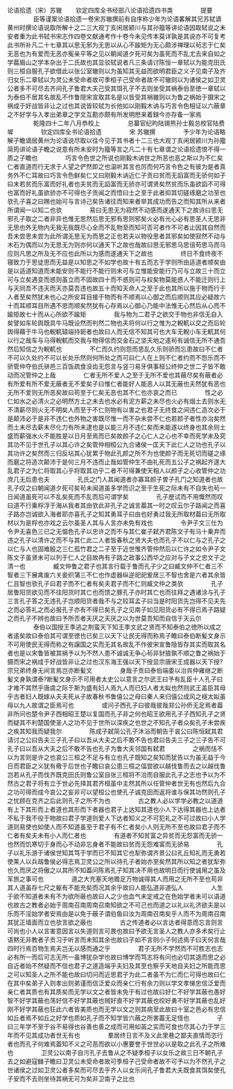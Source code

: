 论语拾遗（宋）苏辙
　　钦定四库全书经部八论语拾遗四书类
　　
　　提要
　　
　　臣等谨案论语拾遗一卷宋苏辙撰前有自序称少年为论语畧解其兄苏轼谪黄州时撰论语说取所解十之二三大观丁亥闲居颍川与其孙籀等讲论语因取轼说之未安者重为此书轼书宋志作四卷文献通考作十卷今未见传本莫详孰是其说亦不可复考此书所补凡二十七章其以思无邪为无思以从心不踰矩为无心颇涉禅理以茍志于仁矣无恶也为有爱而无恶亦寃亲平等之见以朝闻道夕死可矣为虽死而不乱尤去来自如之学葢眉山之学本杂出于二氏故也其显驳轼说者凡三条请讨陈恒一章轼以为能克田氏则三桓自服孔子欲借此以张公室辙则以为虽知其无益而欲明君臣之义子见南子及齐归女乐二章轼以为灵公未受命者故可季桓子己受命者故不可辙则以为诸侯之如卫灵公者多不可尽去齐间孔子鲁君大夫己受其饵孔子不去则坐受其祸泰伯至徳一章轼以为泰伯不居其名故乱不作鲁隠宋宣取其名是以皆受其祸辙则以为鲁之祸始于摄宋之祸成于好战皆非让之过也其说皆较轼为长他如以刚毅木讷与巧言令色相证以六蔽章之不好学与入孝出弟章之学文互勘亦颇有所发明厯来着録今亦存备一家焉
　　
　　乾隆四十二年八月恭校上
　　
　　总纂官纪昀陆锡熊孙士毅总校官陆费墀
　　
　　钦定四库全书论语拾遗
　　
　　宋 苏辙撰
　　
　　予少年为论语略解子瞻谪居黄州为论语说尽取以往今见于其书者十二三也大观丁亥闲居颍川为孙籀简筠讲论语子瞻之说意有所未安时为籀等言之凡二十有七章谓之论语拾遗恨不得一质之子瞻也
　　
　　巧言令色世之所说也刚毅木讷世之所恶也恶之斯以为不仁矣仁者直道而行无求于人望之俨然即之也温听其言也厉而何巧言令色之有彼为是者真务外不仁耳故曰巧言令色鲜矣仁又曰刚毅木讷近仁子贡曰贫而无謟富而无骄何如子曰未若贫而乐富而好礼者也夫贫而无謟富而无骄亦可谓贤矣然贫而乐虽欲謟不可得也富而好礼虽欲骄亦不可得也子贡闻之而悟曰士之至于此者抑其切磋琢磨之功至也欤孔子喜之曰赐也始可与言诗己矣告诸往而知来者举其成功而告之而知其所从来者所谓闻一以知二也欤
　　
　　易曰无思无为寂然不动感而遂通天下之故诗曰思无邪孔子取之二者非异也惟无思然后思无邪有思则邪矣火必有光心必有思圣人无思非无思也外无物内无我无我既尽心全而不乱物至而知可否可者作不可者止因其自然而吾未尝思未尝为此所谓无思无为而思之正也若夫以物役思者其邪矣如使寂然不动与木石为偶而以为无思无为则亦何以通天下之故也哉故曰思无邪思马思徂苟思马而马应则凡思之所及无不应也此所以为感而遂通天下之故也
　　
　　终日不食终夜不寝致力于思徒思而无益是以知思之不如学也故十有五而志于学则所由适道者顺矣由是以适道知道而未能安则不能行不能行则未可与立惟能安能行乃可与立故三十而立可与立矣遇变而惑则虽立而不固故四十而不惑则可与权矣物莫能惑人不能迁则行上与天同吾不违天而天亦莫吾违也故五十而知天命人之至于此也其所以施于物而行于人者至矣然犹未也心之所安耳目接于物而有不顺焉以心御之而后顺则其应必疑故六十而耳顺耳目所遇不思而顺矣然犹有心存焉以心御心乃能中法惟无心然后从心而不踰矩故七十而从心所欲不踰矩
　　
　　我与物为二君子之欲交于物也非信无自入矣譬如车轮舆既具牛马既设然而判然二物也夫将何以行之惟为之輗軏以交之而后轮舆得藉于牛马也輗軏辕端持轭者也故曰人而无信不知其可也大车无輗小车无軏其何以行之哉车与马得輗軏而交我与物得信而交金石之坚天地之逺茍有诚信无所不通吾然后知信之为輗軏也
　　
　　不仁而久约则怨而思乱久乐则骄而忘患故曰不仁者不可以久处约不可以长处乐然则何所处之而可曰仁人在上则不仁者约而不怨乐而不骄管仲夺伯氏骈邑三百饭疏食没齿无怨言与竖刁易牙俱事桓公终仲之世二子皆不敢动而况管仲之上哉
　　
　　仁者无所不爱人之至于无所不爱也其蔽尽矣有蔽者必有所爱有所不爱无蔽者无不爱矣子曰惟仁者能好人能恶人以其无蔽也夫然犹有恶也无所不爱则无所恶矣故曰苟至于仁矣无恶也其不仁也亦哀之而已
　　
　　性之必仁如水之必清火之必明然方土之未去也水必有泥方薪之未尽也火必有烟土去则水无不清薪尽则火无不明矣人而至于不仁则物有以害之也君子无终食之间违仁造次必于是颠沛必于是非不违仁也外物之害既尽惟一而不杂未尝不仁也若颜子者性亦治矣然而土未尽去薪未尽化力有所未逮也是以能三月不违仁矣而未能遂以终身也其余则土盛而薪强水火不能胜是以日月至焉而已矣故颜子之心仁人之心也不幸而死学未及究其功不见于世孔子以其心许之矣管仲相桓公九合诸侯一匡天下此仁人之功也孔子以其功许之矣然而三归反坫其心犹累于物此孔颜之所不为也使颜子而无死切而磋之琢而磨之将造次颠沛于是何三月不违而止哉如管仲生不由礼死而五公子之祸起齐遂大乱君子之为仁将取其心乎将取其功乎二者不可得兼使天相人以颜子之心收管仲之功庶几无后患也夫
　　
　　孔氏之门人其闻道者亦寡耳颜子曽子孔门之知道者也故孔子叹之曰朝闻道夕死可矣茍未闻道虽多学而识之至于生死之际未有不自失也茍一日闻道虽死可以不乱矣死而不乱而后可谓学矣
　　
　　孔子歴试而不用慨然而叹曰道不行乗桴浮于海从我者其由欤此非孔子之诚言葢其一时之叹云尔子路闻之而喜子路亦岂诚欲入海者耶亦喜孔子之知其勇耳子曰由也好勇过我无所取材葢曰无所取材以为是桴也亦戏之云尔虽圣人其与人言亦未免有戏也
　　
　　令尹子文三仕为令尹无喜色三已之无愠色孔子以忠许之而不与其仁崔子弑齐君陈文子有马十乗弃而违之孔子以清许之而不与其仁此二人者皆春秋之贤大夫也而孔子不以仁与之孔子之以仁与人也固难殷之三仁孤竹君之二子至于近世惟齐管仲然后以仁许之如令尹子文陈文子虽贤未可以列于仁人之目故冉有子路之政事公西华之应对与子文之忠文子之清一也
　　
　　臧文仲鲁之君子也其言行载于鲁而孔子少之曰臧文仲不仁者三不智者三下展禽废六关妾织蒲三不仁也作虚器纵逆祀祀爰居三不智也舍是六者其余皆仁且智也欤孔子曰君子而不仁者有矣夫君子而不仁则臧文仲之类欤
　　
　　孔子居鲁阳货欲见而不往阳货时其亡也而馈之豚孔子亦时其亡也而往拜之遇诸涂与孔子三言孔子答之无违孔子岂顺阳货者哉不与之较耳孟子曰当是时阳货先岂得不见夫先之而必答礼之而必报孔子亦有不得已矣孔子之见南子如见阳货必有不得已焉子路疑之而孔子不辨也故曰予所否者天厌之天厌之以为世莫吾知而自信于天云尔
　　
　　泰伯以国授王季逃之荆蛮天下知王季文武之贤而不知泰伯之徳所以成之者逺矣故曰泰伯其可谓至徳也已矣三以天下让民无得而称焉子瞻曰泰伯断髪文身示不可用使民无得而称之有譲国之实而无其名故乱不作彼宋宣鲁隐皆存其实而取其名者也是以宋鲁皆被其祸予以为不然人患不诚诚无争心茍非豺狼孰不顺之鲁之祸始于摄而宋之祸成于好战皆非让之过也汉东海王强以天下授显宗唐宋王成器以天下授?宗兄弟终身无间言焉岂亦断髪文
　　
　　身哉子贡曰泰伯端委以治呉仲雍继之断髪文身孰谓泰?断髪文身示不可用者太史公以意言之尔武王曰予有乱臣十人孔子曰才难不其然乎唐虞之际于斯为盛有妇人焉九人而已妇人者太姒也然则武王盖臣其母乎古者妇人既嫁从夫夫死从子故春秋书鲁僖公之母曰秦人来归僖公成风之襚太姒虽母以九人故谓之臣焉可也
　　
　　或问子西孔子曰彼哉彼哉郑公孙侨无足焉者葢非所问也楚令尹子西相昭王楚以复国而孔子非之何也昭王欲用孔子子西知孔子之贤而疑其不利楚国使圣人之功不见于世所以深疾之也世之不知孔子者众矣孔子未尝疾之疾其知我而疑我尔
　　
　　陈成子弑简公孔子沐浴而朝告于哀公曰陈恒弑其君请讨之公曰告夫三子孔子曰以吾从大夫之后不敢不告也君曰告夫三子之三子告不可孔子曰以吾从大夫之后不敢不告也孔子为鲁大夫邻国有弑君
　　
　　之祸而恬不以为言则是许之也哀公三桓之不足与有立也孔子既知之矣知而犹告以为虽无益于今日而君臣之义犹有儆于后世也子瞻曰哀公患三桓之偪尝欲以越伐鲁而去之以越伐鲁岂若从孔子而伐齐既克田氏则鲁公室自张三桓将不治而自服此孔子之志也予以为不然古之君子将有立于世必先择其君齐桓虽中主然其所以任管仲者世无有也然后九合之功可得而成今哀公之妄非可以望桓公也使孔子诚克田而返将谁与保其功然则孔子之忧顾在克齐之后此则孔子之所不为也
　　
　　古之教人必以学学必教之以道道有上下其形而上者道也其形而下者器也君子上达知其道也小人下达得其器也上达者不私于我不役于物故曰君子学道则爱人下达者知义之不可犯礼之不可过故曰小人学道则易使也如使人而不知道虽至于君子有不仁者矣小人则无所不至也故曰君子而不仁者有矣夫未有小人而仁者也
　　
　　有道者不知贫富之异贫而无怨富而无骄一也然而饥寒切于身而心不动非忘身者不能故曰贫而无怨难富而无骄易
　　
　　孔子以礼乐游于诸侯世知其笃于学而已不知其它也犁弥谓齐景公曰孔丘知礼而无勇若使莱人以兵刼鲁侯必得志焉卫灵公之所以待孔子者始亦至矣然其所以知之者犹犁弥也久而厌之将傲之以其所不知葢问陈焉孔子知其决不用也故明日而行使诚用之虽及军旅之事可也
　　
　　道之大充塞天地赡足万物诚得其人而用之无所不至也苟非其人道虽存七尺之躯有不能充矣而况其余乎故曰人能弘道非道弘人
　　
　　人生于欲不知道者未有不为欲所蔽也故曰人之少也血气未定戒之在色始学者未可以语道也故古之教者必始于周南召南周南召南知欲之不可己也而道之以礼以礼济欲夫是以乐而不淫始学者安焉由是以免于蔽子谓伯鱼曰汝为周南召南矣乎人而不为周南召南其犹正墙面而立也欤言欲之蔽也
　　
　　古之传道者必以言达者得意而忘言则言可尚也小人以言害意因言以失道则言可畏也故曰予欲无言圣人之教人亦多术矣行止语黙无非教者子贡习于听言而未知其余也故曰子如不言则小子何述焉子曰天何言哉四时行焉百物生焉夫岂无以感而通之乎
　　
　　君子无所不学然而不可胜志也志必有所一而后可志无所一虽博犹杂学也故曰博学而笃志将有问也必切其退而思之必自近者始不然疑而不信也君子之道造端乎夫妇及其至也察乎天地自夫妇之所能而思之可以知圣人之所不能也故曰切问而近思君子为此二者虽不为仁而仁可得也故曰仁在其中矣弟子入则孝出则弟谨而信泛爱众而亲仁行有余力则以学文孝悌忠信泛爱而亲仁者其质也有其质矣而无学以文之者皆未免于有过也故曰好仁不好学其蔽也愚好智不好学其蔽也荡好信不好学其蔽也贼好直不好学其蔽也绞好勇不好学其蔽也乱好刚不好学其蔽也狂此六者皆美质也而无学以文之则其病至此故曰十室之邑必有忠信如丘者焉不如丘之好学也质如孔子而不知学皆六蔽之所害葢无足怪也
　　
　　子曰三年学不至于谷不易得也谷善也善之成而可用如苖之实而可食也尽其心力于学三年而不见其成功者世无有也
　　
　　羣居终日言不及义此里巷之鄙夫直情而恣行者也而孔子何难焉葢知不义之可恶而欲以小惠要誉于世世必以是取之此孔子之所难也
　　
　　卫灵公以南子自污孔子去鲁从之不疑季桓子以女乐之故三日不朝孔子去之如避寇雠子瞻曰卫灵公未受命者故可季桓子己受命者故不可予以为不然孔子之世诸侯之过如卫灵公者多矣而可尽去乎齐人以女乐间孔子鲁君大夫既食其饵矣使孔子安而不去则坐待其祸无可为矣非卫南子之比也
　　
